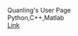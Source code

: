 Quanling's User Page \
Python,C++,Matlab \
[Link](https://quanlingzhao.github.io/CSE110-Lab1/#cse-110-fa22-personal-page)
